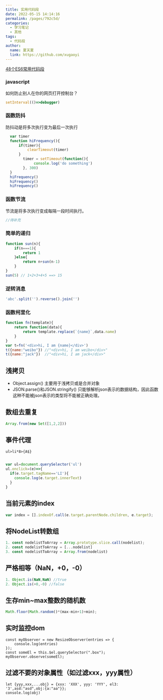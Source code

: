 ```yaml
---
title: 实用代码段
date: 2022-05-15 14:14:16
permalink: /pages/792c5d/
categories:
  - 学习笔记
  - 其他
tags:
  - 代码段
author: 
  name: 夏天夏
  link: https://github.com/xugaoyi
---
```

[48个ES6常用代码段](https://www.baronzsn.info/2018/03/08/article6/)
### javascript
如何防止别人在你的网页打开控制台？
```javascript
setInterval(()=>debugger)
```
### 函数防抖
防抖动是将多次执行变为最后一次执行
```javascript
  var timer
  function hiFrequency(){
      if(timer){
          clearTimeout(timer)
      }
        timer = setTimeout(function(){
             console.log('do something')
        }, 300)
  }
  hiFrequency()
  hiFrequency()
  hiFrequency()
```
### 函数节流
节流是将多次执行变成每隔一段时间执行。
```javascript
//待补充
```
### 简单的递归
```javascript
function sun(n){
	if(n===1){
		return 1
	}else{
		return n+sun(n-1)
	}
}
sun(5) // 1+2+3+4+5 ==> 15
```
### 逆转消息
```javascript
'abc'.split('').reverse().join('')
```
### 函数柯里化
```javascript
function fn(template){
	return function(data){
    	return template.replace(`{name}`,data.name)
	}
}
var t=fn('<div>hi, I am {name}</div>')
t({name:"weibo"}) //"<div>hi, I am weibo</div>"
t({name:"jack"})  //"<div>hi, I am jack</div>"
```
## 浅拷贝
- Object.assign() 主要用于浅拷贝或是合并对象
- JSON.parse()和JSON.stringify() 只能够解析json表示的数据结构，因此函数这种不能被json表示的类型将不能被正确处理。
## 数组去重复
```javascript
Array.from(new Set([1,2,2]))
```

## 事件代理

```html
ul>li*8>{A$}
```
```javascript

var ul=document.querySelector('ul')
ul.onclick=(e)=>{
  if(e.target.tagName=='LI'){
    console.log(e.target.innerText)
  }
}
```
## 当前元素的index
```javascript
var index = [].indexOf.call(e.target.parentNode.children, e.target);
```

## 将NodeList转数组
```javascript
1. const nodelistToArray = Array.prototype.slice.call(nodelist);
2. const nodelistToArray = [...nodelist]
3. const nodelistToArray = Array.from(nodelist)
```
## 严格相等（NaN，+0，-0）
```javascript
1. Object.is(NaN,NaN) //true
2. Object.is(+0,-0)	//false

```

## 生存min~max整数的随机数

```javascript
Math.floor(Math.random()*(max-min+1)+min);
```



## 实时监控dom
```
const myObserver = new ResizeObserver(entries => {
    console.log(entries)
});
const someEl = this.$el.querySelector(".box");
myObserver.observe(someEl);
```

## 过滤不要的对象属性（如过滤xxx，yyy属性）
```
let {yyy,xxx,...obj} = {xxx: 'XXX', yyy: 'YYY', el3: '3',asd:"asd",obj:{a:"aa"}};
console.log(obj)
```
